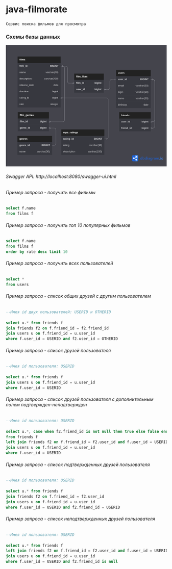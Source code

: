 # java-filmorate
`Сервис поиска фильмов для просмотра`

### Схемы базы данных
![ER-diagram](filmorate.png)

###### Swagger API: http://localhost:8080/swagger-ui.html

###### Пример запроса - получить все фильмы
```SQL
select f.name
from films f
```
###### Пример запроса - получить топ 10 популярных фильмов
```SQL    
select f.name 
from films f 
order by rate desc limit 10
```
###### Пример запроса - получить всех пользователей
```SQL
select *
from users
```
###### Пример запроса - список общих друзей с другим пользователем
```SQL
--Имея id двух пользователей: USERID и OTHERID

select u.* from friends f
join friends f2 on f.friend_id = f2.friend_id
join users u on f.friend_id = u.user_id
where f.user_id = USERID and f2.user_id = OTHERID 
```

###### Пример запроса - список друзей пользователя
```SQL
--Имея id пользователя: USERID

select u.* from friends f 
join users u on f.friend_id = u.user_id 
where f.user_id = USERID
```

###### Пример запроса - список друзей пользователя с дополнительным полем подтвержден-неподтвержден
```SQL
--Имея id пользователя: USERID

select u.*, case when f2.friend_id is not null then true else false end confirmed 
from friends f 
left join friends f2 on f.friend_id = f2.user_id and f.user_id = USERID and f2.friend_id = USERID 
join users u on f.friend_id = u.user_id 
where f.user_id = USERID
```

###### Пример запроса - список подтвержденных друзей пользователя
```SQL
--Имея id пользователя: USERID

select u.* from friends f 
join friends f2 on f.friend_id = f2.user_id 
join users u on f.friend_id = u.user_id 
where f.user_id = USERID and f2.friend_id = USERID
```

###### Пример запроса - список неподтвержденных друзей пользователя
```SQL
--Имея id пользователя: USERID

select u.* from friends f
left join friends f2 on f.friend_id = f2.user_id and f.user_id = USERID and f2.friend_id = USERID
join users u on f.friend_id = u.user_id
where f.user_id = USERID and f2.friend_id is null
```